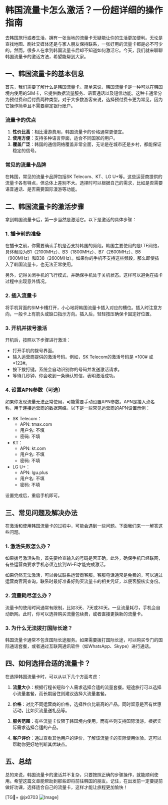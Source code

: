 # 韩国流量卡怎么激活？一份超详细的操作指南

去韩国旅行或者生活，拥有一张当地的流量卡无疑能让你的生活更加便利。无论是查找地图、刷社交媒体还是与家人朋友保持联系，一张好用的流量卡都是必不可少的。然而，很多人在拿到韩国流量卡后却不知道如何激活它。今天，我们就来聊聊韩国流量卡的激活方法，希望能帮到大家。

## 一、韩国流量卡的基本信息

首先，我们需要了解什么是韩国流量卡。简单来说，韩国流量卡是一种可以在韩国境内使用的SIM卡，它提供数据流量服务、语音通话以及短信功能。这种卡通常分为预付费和后付费两种类型。对于大多数游客来说，选择预付费卡更为常见，因为它操作简单且不需要绑定银行账户。

### 流量卡的优点

1. **性价比高**：相比漫游费用，韩国流量卡的价格通常更便宜。
2. **使用方便**：支持多种语言界面，适合不同国家的用户。
3. **覆盖广泛**：韩国的通信网络覆盖非常全面，无论是在城市还是乡村，都能保证稳定的信号。

### 常见的流量卡品牌

在韩国，常见的流量卡品牌包括SK Telecom、KT、LG U+等。这些运营商提供的流量卡各有特点，但总体上差别不大。选择时可以根据自己的需求，比如是否需要语音通话、是否需要国际漫游等功能。

## 二、韩国流量卡的激活步骤

拿到韩国流量卡后，第一步当然是激活它。以下是激活的具体步骤：

### 1. 插卡前的准备

在插卡之前，你需要确认手机是否支持韩国的频段。韩国主要使用的是LTE网络，具体频段为B1（2100MHz）、B3（1800MHz）、B7（2600MHz）、B8（900MHz）和B38（2600MHz）。如果你的手机不支持这些频段，那么即使插入了韩国流量卡，也无法正常使用。

另外，记得关闭手机的飞行模式，并确保手机处于关机状态。这样可以避免在插卡过程中出现意外情况。

### 2. 插入流量卡

将手机背面的SIM卡槽打开，小心地将韩国流量卡插入对应的槽位。插入时注意方向，一般卡上有箭头或缺口指示方向。插入后，轻轻按压确保卡固定好位置。

### 3. 开机并拨号激活

开机后，按照以下步骤进行激活：

- 打开手机的拨号界面。
- 输入运营商提供的激活号码。例如，SK Telecom的激活号码是 *100# 或 *123#。
- 按下拨打键。系统会自动识别你的号码并发送激活请求。
- 等待几秒钟，你会收到一条确认短信，表明激活成功。

### 4. 设置APN参数（可选）

如果你发现流量无法正常使用，可能需要手动设置APN参数。APN是接入点名称，用于连接运营商的数据网络。以下是一些常见运营商的APN设置示例：

- SK Telecom：
  - APN: tmax.com
  - 用户名: 不填
  - 密码: 不填
- KT：
  - APN: kt.com
  - 用户名: 不填
  - 密码: 不填
- LG U+：
  - APN: lgu.plus
  - 用户名: 不填
  - 密码: 不填

设置完成后，重启手机即可。

## 三、常见问题及解决办法

在激活和使用韩国流量卡的过程中，可能会遇到一些问题。下面我们来一一解答这些问题。

### 1. 激活失败怎么办？

如果拨号激活失败，首先要检查输入的号码是否正确。此外，确保手机已经联网，有些运营商要求手机必须连接到Wi-Fi才能完成激活。

如果仍然无法激活，可以尝试联系运营商客服。客服电话通常是免费的，可以通过运营商官网查询。联系时最好准备好购买流量卡的相关凭证，以便客服核实身份。

### 2. 流量耗尽怎么办？

流量卡的使用时间通常有限制，比如3天、7天或30天。一旦流量耗尽，手机会自动断网。此时，你可以选择购买流量包续费，或者直接更换新的流量卡。

### 3. 为什么无法拨打国际长途？

韩国流量卡通常不包含国际长途服务。如果需要拨打国际长途，可以购买专门的国际通话套餐，或者通过互联网通讯软件（如WhatsApp、Skype）进行通话。

## 四、如何选择合适的流量卡？

在选择韩国流量卡时，可以从以下几个方面考虑：

1. **流量大小**：根据行程长短和个人需求选择合适的流量套餐。短途旅行可以选择小流量套餐，而长期居住则建议选择大流量套餐。
   
2. **价格**：对比不同运营商的价格，选择性价比最高的产品。同时留意是否有优惠活动，比如买流量送礼品等。

3. **服务范围**：有些流量卡仅限于韩国境内使用，而有些则支持国际漫游。根据实际需求选择合适的产品。

4. **客户评价**：通过查看其他用户的评价，了解该流量卡的实际使用体验。这可以帮助你更好地判断其优缺点。

## 五、总结

总的来说，韩国流量卡的激活并不复杂，只要按照正确的步骤操作，就能顺利使用。希望这篇文章能帮助到那些即将前往韩国的朋友。记住，在出发前一定要提前做好功课，选择适合自己的流量卡，这样才能让旅程更加愉快！

[TG💪+ @jx0703 ![Image](https://github.com/user-attachments/assets/dbca1d08-cadb-493c-b0ec-ad6f7a83f270)]